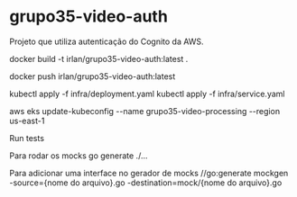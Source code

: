 # grupo35-video-auth
Projeto que utiliza autenticação do Cognito da AWS.


docker build -t irlan/grupo35-video-auth:latest .

docker push irlan/grupo35-video-auth:latest

kubectl apply -f infra/deployment.yaml
kubectl apply -f infra/service.yaml

aws eks update-kubeconfig --name grupo35-video-processing --region us-east-1


Run tests

Para rodar os mocks
go generate ./...


Para adicionar uma interface no gerador de mocks
//go:generate mockgen -source={nome do arquivo}.go -destination=mock/{nome do arquivo}.go